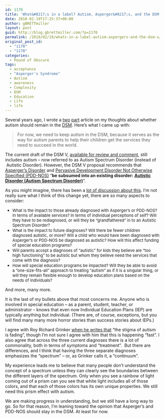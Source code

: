 ```yaml
---
id: 1170
title: 'What&#8217;s in a label? Autism, Asperger&#8217;s, and the DSM V'
date: 2010-02-19T17:25:37+00:00
author: gBRETTmiller
layout: post
guid: http://blog.gbrettmiller.com/?p=1170
permalink: /2010/02/19/whats-in-a-label-autism-aspergers-and-the-dsm-v/
original_post_id:
  - "1170"
  - "1170"
categories:
  - Pound of Obscure
tags:
  - acceptance
  - "Asperger's Syndrome"
  - Autism
  - awareness
  - Complexity
  - DSM
  - Education
  - Life
  - life
---
```

Several years ago, I wrote a [two](http://autism.gbrettmiller.com/2006/06/autism-and-the-dsm-part-1/ "Autism and the DSM (part 1)") [part](http://autism.gbrettmiller.com/2006/06/autism-and-the-dsm-part-2/ "Autism and the DSM (part 2)") article on my thoughts about whether autism should remain in the [DSM](http://psych.org/MainMenu/Research/DSMIV.aspx). Here&#8217;s what I came up with:

> For now, we need to keep autism in the DSM, because it serves as the way for autism parents to help their children get the services they need to succeed in the world.

The current draft of the DSM V, [available for review and comment](http://www.dsm5.org/pages/default.aspx), still includes autism &#8211; now referred to as Autism Spectrum Disorder (instead of  Autistic Disorder). However, the DSM V proposal recommends that [Asperger&#8217;s Disorder](http://www.dsm5.org/ProposedRevisions/Pages/proposedrevision.aspx?rid=97) and [Pervasive Development Disorder Not Otherwise Specified (PDD-NOS)](http://www.dsm5.org/ProposedRevisions/Pages/proposedrevision.aspx?rid=98) &#8220;**be subsumed into an existing disorder:** <a href="http://www.dsm5.org/ProposedRevisions/Pages/proposedrevision.aspx?rid=94" target="_blank"><strong>Autistic Disorder (Autism Spectrum Disorder)</strong></a>&#8220;.

As you might imagine, there has been a [lot of discussion about this](http://www.google.com/search?q=autism+dsm+v). I&#8217;m not really sure what I think of this change yet, there are so many aspects to consider:

  * <span style="font-size:small;">What is the impact to those already diagnosed with Asperger&#8217;s or PDD-NOS? In terms of available services? In terms of individual perceptions of self? Will they have to be rediagnosed, or will they be &#8220;grandfathered&#8221; in to an Autistic Spectrum Disorder?</span>
  * <span style="font-size:small;">What is the impact to future diagnoses? Will there be fewer children diagnosed autistic, or more? Will a child who would have been diagnosed with Asperger&#8217;s or PDD-NOS be diagnosed as autistic? How will this affect funding of special education programs?</span>
  * <span style="font-size:small;">Will parents accept a diagnoses of &#8220;autistic&#8221; for kids they believe are &#8220;too high functioning&#8221; to be autistic but whom they believe need the services that come with the diagnosis?</span>
  * <span style="font-size:small;">How will special education programs be impacted? Will they be able to avoid a &#8220;one-size-fits-all&#8221; approach to treating &#8220;autism&#8221; as if it is a singular thing, or will they remain flexible enough to develop education plans based on the needs of individuals?</span>

And more, many more.

It is the last of my bullets above that most concerns me. Anyone who is involved in special education &#8211; as a parent, student, teacher, or administrator &#8211; knows that even now Individual Education Plans (IEP) are typically anything but individual. (There are, of course, exceptions, but you will find many many more horror stories than success stories about IEPs.)

I agree with Roy Richard Grinker [when he writes that](http://www.nytimes.com/2010/02/10/opinion/10grinker.html?ref=opinion) &#8220;the stigma of autism is fading&#8221;, though I&#8217;m not sure I agree with him that this is happening &#8220;fast&#8221;. I also agree that across the three current diagnoses there is a lot of commonality, both in terms of symptoms and &#8220;treatment&#8221;.  But there are differences, and I think that having the three separate diagnoses emphasizes the &#8220;spectrum&#8221; &#8211; or, as Grinker calls it, a &#8220;continuum&#8221;.

My experience leads me to believe that many people don&#8217;t understand the concept of a spectrum unless they can clearly see the boundaries between the different layers of the spectrum. Only when you see a rainbow of light coming out of a prism can you see that white light includes all of those colors, and that each of those colors has its own unique properties. We still need this prism effect with autism.

We are making progress in understanding, but we still have a long way to go. So for that reason, I&#8217;m leaning toward the opinion that Asperger&#8217;s and PDD-NOS should stay in the DSM. At least for now.